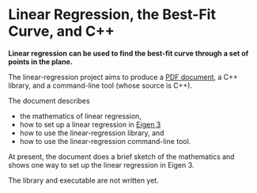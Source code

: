 
# Linear Regression, the Best-Fit Curve, and C++

**Linear regression can be used to find the best-fit curve through a set of
points in the plane.**

The linear-regression project aims to produce a [PDF document], a C++ library,
and a command-line tool (whose source is C++).

The document describes
 - the mathematics of linear regression,
 - how to set up a linear regression in [Eigen 3]
 - how to use the linear-regression library, and
 - how to use the linear-regression command-line tool.

At present, the document does a brief sketch of the mathematics and shows one
way to set up the linear regression in Eigen 3.

The library and executable are not written yet.

[PDF document]: https://github.com/tevaughan/linear-regression/releases/download/v0.2/linear-regression.pdf
[Eigen 3]: http://eigen.tuxfamily.org/index.php?title=Main_Page

